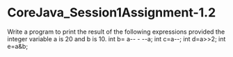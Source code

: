 # CoreJava_Session1Assignment-1.2 
Write a program to print the result of the following expressions provided the integer variable a is 20 and b is 10. int b= a-- - --a; int c=a--; int d=a>>2; int e=a&amp;b;


